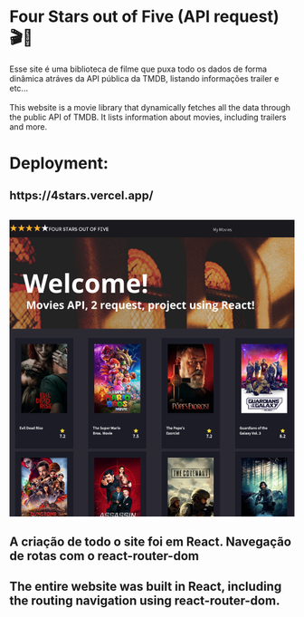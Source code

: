 # Four Stars out of Five (API request) :clapper::popcorn:

Esse site é uma biblioteca de filme que puxa todo os dados de forma dinâmica atráves da API pública da TMDB, listando informações trailer e etc...</br></br>
This website is a movie library that dynamically fetches all the data through the public API of TMDB. It lists information about movies, including trailers and more.

# Deployment:
<h1 style="font-size:20px;">https://4stars.vercel.app/ </h1> </br>
<img src="./public/site-thumb.png" style="width: 600px; height: auto;">

## A criação de todo o site foi em React. Navegação de rotas com o react-router-dom

## The entire website was built in React, including the routing navigation using react-router-dom.
